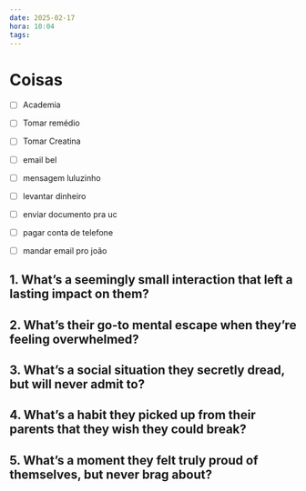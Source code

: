 ```yaml
---
date: 2025-02-17
hora: 10:04
tags:
---
```





# Coisas
- [ ] Academia
- [ ] Tomar remédio
- [ ] Tomar Creatina
- [ ] email bel
- [ ] mensagem luluzinho
- [ ] levantar dinheiro
- [ ] enviar documento pra uc 
- [ ] pagar conta de telefone
- [ ] mandar email pro joão


## 1. What’s a seemingly small interaction that left a lasting impact on them?


## 2. What’s their go-to mental escape when they’re feeling overwhelmed?

## 3. What’s a social situation they secretly dread, but will never admit to?



## 4. What’s a habit they picked up from their parents that they wish they could break?


## 5. What’s a moment they felt truly proud of themselves, but never brag about?

